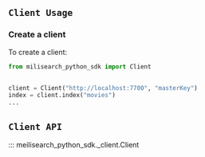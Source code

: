 ## `Client Usage`

### Create a client

To create a client:

```py
from milisearch_python_sdk import Client


client = Client("http://localhost:7700", "masterKey")
index = client.index("movies")
...
```

## `Client API`

::: meilisearch_python_sdk._client.Client
